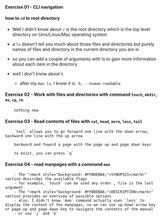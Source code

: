 #### Exercise 01 - CLI navigation

#### how to `cd` to root directory 

- Well I didn't know about `/` is the root directory which is the top level directory on Unix/Linux/Mac operating system

- a `ls` doesn't tell you much about those files and directories but purely names of files and directory in the current directory you are in

- so you can add a couple of arguments with ls to gain more information about each item in the directory
- well I don't know about `h`
	- after my `man ls`, I know it is `-h, --human-readable`

#### Exercise 02 - Work with files and directories with command `touch`, `mkdir`, `mv`, `cp`, `rm`

		nothing new

#### Exercise 03 - Read contents of files with `cat`, `head`, `more`, `less`, `tail`

		`tail` allows you to go forward one line with the down arrow, backward one line with the up arrow

		backward and foward a page with the page up and page down keys

		to exist, you can press `q`

#### Exercise 04 - read manpages with a command `man`

		- The "<mark style="background: #FFB8EBA6;">SYNOPSIS</mark>" section describes the available flags
		- for example, `touch` can be used any order , file is the last argument
		- The "<mark style="background: #FFB8EBA6;">DESCRIPTION</mark>" section provides an overview of possible options
		- also, I didn't know `man` command actually uses `less` to display the content of the manpages, so we can use up-down arrow key or page-up and page-down key to navigate the contents of the manual
		- or use `j` and `k`
